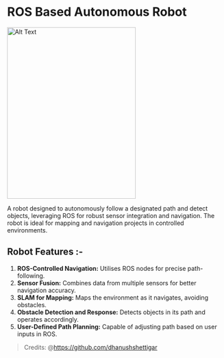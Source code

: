 # ROS Based Autonomous Robot

<img src="https://github.com/user-attachments/assets/c3cf0c69-8afc-49c8-8d81-a7693e6c07e3" alt="Alt Text" width="300" height="400">

A robot designed to autonomously follow a designated path and detect objects, leveraging ROS for robust sensor integration and navigation. The robot is ideal for mapping and navigation projects in controlled environments.

## **Robot Features :-**
1. **ROS-Controlled Navigation:** Utilises ROS nodes for precise path-following.
2. **Sensor Fusion:** Combines data from multiple sensors for better navigation accuracy.
3. **SLAM for Mapping:** Maps the environment as it navigates, avoiding obstacles.
4. **Obstacle Detection and Response:** Detects objects in its path and operates accordingly.
5. **User-Defined Path Planning:** Capable of adjusting path based on user inputs in ROS.

> Credits: @https://github.com/dhanushshettigar
